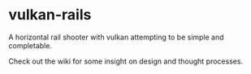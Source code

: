 # vulkan-rails
A horizontal rail shooter with vulkan attempting to be simple and completable.

Check out the wiki for some insight on design and thought processes.
